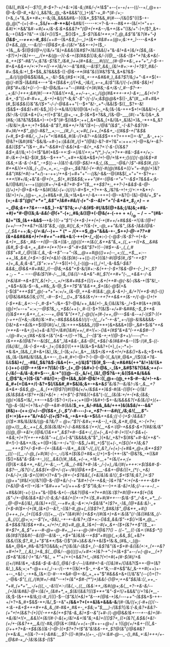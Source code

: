 ()&((*_#(&+(--$?()_#-$+?-*+/_+&:+)&-&;(#&/-/+!&_$"+--(+-+/+--((/--+/_@++-@-&-@-#_+&/-)_&&?&;_@_-&*&&&"((_)+)&"-+_#-*(#-/+;-(+&_(+"&_&*+#+;+-&;(&_&&&&#&--)((&*_$$?&&_#(#---/(&()$"((($-+-@_@(*-(+(-#-+_$&__/+--#-*+&(__+&#&!(-----+:+?-&-+_--#&++-_(&(+!+"++_-&#_/+:+&&"&#_-+#(++/&-&:&+&&&?+"(@+(+*&--/_&+_+(&_+"((&/+"-)+/$?_&+-&;-+()&$+?&"_-+:(&(+()((_$+__$()($+__$-_$?(&&!+*+;+?_@_&$"&"&?(#+"__-)()&$-_--+++:-#_$__&(_++#--(&_+&$_(--_)+(&*-#&#++(@+;&:++_)----&*&*()+&&_(@_---&/((--(@&$+;&_-/(_&!+"&&+-+)_+($_-+)&__&-$(@_$(@+/(/&/+"&)+&&&((&#$?+)_&((&&(/+"&-____&!+&+)&/+(_$&_(&--$?_)+)+$($&)+--__/(*_+&_(@-*-)_(-&_-_+($(#&$(_(/&;&/-)(@__-(&&-(_$+"+?&;&*&(-&_++($"-#&"_/+;&?&-$?&?_/&#_)++(#+&&;___#((((__(#-@+*&:_++"+"_/-$-+-#+_&+&_&++/+:+?++((-++)&/+:--&"&#&;--&!$?_&&;_(&!+#+:-*-)+?$?_#&*_(-#+:_$&;&:+!_$+$&_&?&&&$-((_-@&-+*(#&"&(((_#&?$"&_&*&?&$-*__&/(/(*_@_@&$&)&&_+_-&!-$&;(#_$+:+)&_+-++&#&#_)_&&?$?_/&;_)+"-&++_$(+-@(/-#($-(&*&#&+--+"&+($&&+;(/(*&_-)&/(_+-+_&)$"(_&/(/(-(+(#&_-$&)+!(#$"_#+/_&(+(/-*-)--&!-@&*(*&*+-+"--(#_#&_-(+_(#(#&;-&+/&_-/_#--$?-*-_+;&!-)+++;&#(#(--*+?(&&!(*+&_++/-+-_+:_/(@(#&*++-*+)-&+;__&(+!+?&*_-$"((+#-#++__&-+)+*&!_)(*-_&;&"-_$"-)(-(/+;&$_@_@_&+$((-_&"(#__+#+#&+(#_$_)&$&((/&"&/($+"-/_-_/-@&&_++"(--$+"&!-_+*-/&&($-$((__$?+-&!($&$_+-$&$_/+#(-&$_)((-)-*&/&!(/&!(@(&+/+((-_+&;(&-)&-+++$+!+(&&&!+*(-_#(*&!-/&-(/(_&+&+(/+;+!(+$"&!_@+_-+_$-)&*_$+?&&_/(&-@-___(#(-+"&:()&+_&(#&;-)&?&?&$&&+)-+(+$"(#-$_)_)&$+;++(_&*(&&_(+&/(&+_&)&)+)&_-*++&_&?-/&!&!+;&++;+?+$&_&-&"$?_#&*+/+?&"($+_(___--_/_@&"(&$"_-(-&?-&$?(#-#+)_#_/+*$"_@()-#&?__+;--__(#_/-_+;+#(_(++_(*&&+_-((#&$-$+($"&$&(+#_$+$-#&/_-_)+(+"+!&#&&_#(&-/(*&?-+&(&$_$+++?+++*()+-&"__&-_++;-@&?+(&#(#&"-$&/&_-_+#-)+:(*&&(#_/()+"(@&)-*&?-#+?&"+:+++:+)-@+&_/+-&?-&&)($$"+"(&+-_#+"-&&#+((-&&(*&--&(+_+&?+:(-&-()(&&?&$+;&!_/&;+!-)+!$"&#(*&$-++:_$-+(/&!(++;+*(*_)-/+;+?+*-#&:-$&++/+;-#-/&*-)+_&)-$(#_$&--$+++"-_+#++&)&*&$+/+!-@_/+!&*+;()((()(_-@_)&$+#(&&;+:&-&-(+&"_-+$_((-+-___)_(&!(-&/(@-$&)++&;(_(&____-@&/-)$"-#&$(#_(((-#+*&)(*+)(&_(-_()+_+_+:_--@+-_$&?&_(-(+-#((-#(@(#&&+((/+"+-_#_@_/+)&?_&&"(#&!+#(-+*+/_)-+-++:_/++&-_)+#+"+"-_-((_&/-&&--@(#&$(_+"+"+-$?+_+-+*+!(#+/&;+_&"_&-@+(+__$(+_#($&$&;+++"(#+-(@&-+"+"--&$+?&&&_+;&-&/(@&#(/+--+(_(@_)(#+_-/+*&+&?+#-$+"($__+*+$$?+;_++?-)+&&$-&-@-((/+)+)-@+&+_&-+&(#()&(_-(+-)(/_/(/-#+$+_+?+*-&_/&?&-+!+;(/+:++&*+/-(&!+)+/+_(@+-_+_(+#&&+#_(&;+!&*&++/-&+-+++(-@-+&?()-(&)-@&/+_$"+__(+;+*&:$"(@(*+*+"_&$"+)&#+#&/(-_(+"-$--&)+"+"(-&*&*_$_$_/_/+)-+-$_@&;&++?&+--+*&$_)-+&"$?&;_+-/-&(#_$-#(/&$(@+&&;(/&)&;_+_#&-+#_)+*_#-@((&;&*-&&(-@(*+"-(+;_#&;&((@+(-@&*(+-*(-+$+++/_/_@-/--$"(#&-&)+"($_(&++&&$--__+&-)((-*+"$"(-(*+$-*_)++(+(-+_(#_++/+#&$&-+!(/&:(@+!(++/--+?+*&?+(&)$"&$_-(@_#()(_&;+?(&-(+_-@_++"&/&"_(&&-)&&(@&-_/_$&+_++;__&;-(_/+:&/--_)+$-*(*-/(*-$+$_@+"&&&-+-_$++_)-@-$+?$?+#(&+&&#&#&*+)+!+#+*+"-+_#&+&:(-++(*-/_-((+:-__)-(-@_$-/&-$?-_+(+&-*&_+)+__$&-_#&--+(@--(&+((&-_(@(((+-*(&(/_&+*&"&_+_((_+-+((+&__&#&(&#_$-$-&+_+_&#++(*+?(*+-$"-#+$&"$?+!(--)_#_$+-&-_(_(_#($$"+#_/_@((&:(_&_-&-+$"--+"-(&__@_++#_@((_)++(--_+;((__+$__+:--++_)&_&#_(+$+:-$(*(+&)(-(&($(#(*-++(()-/(*+)((&!-#(@_$(#_/$"_-++$?+)+_&_&;&-&"_($"+:+*+"_/_-+$((+!-)_(-((@-+((_/+!_-&-&$_/-$&?&&&;_@&&+#+#&)_/(--@&;+&&"+$_-&/(#+:_-&(++-)-$+?&&-@+-(-_)+:_$$?+;_/-*---$-@&($?(#-/-__)&_()&((/-+&*&"-#(_$?(++#+"(-__+&&+-/-&(*&)&#-+&+$?(_&(+)-_-_+/+!&#+#&$+((/(++;&+(++#-@(_-&(_-(_&&-+($"&!_-_+&$+&(&-$--&_+#&;_&-@_$+_+?$"&"&&+*_$+(&_(-_@_$(+&(-$(_$"+++$$"_@(-+*+"+:+/+_(&-@_++&-#(&&:_@_&-&+)-_&/+?(++$-#()_-((_)_(_/_@&)&#&*_&()&;(/$?(_-$_-___#_--$+)__()+_$"&&(&+/_+-++?++&&++(_&-+/(*-@-(_)+!+(-$+*&:_&+:--(-_#-$+"-/_&+-$?-@&/++_&&(+!-_&;()&(&?&-_/+$+#(&++_(_#(&(@_)+!_+--+"+:+;_--@$?&_-_+$&(_++(-*_#-*((-$+?(&($_-+/+#_-&#_#&;-$_$+*&(_(_(&$+*+;&*+_(_+:---+_@&"&"(*+?_(-@()(+(#-)++_@---$&-&_--_+_/-)(*$?-)(+(-+++((+&;-/&#(/&:+#+;-#&$&&&&&!_/(/(--)(__/+"-+-_&"_+-/(@-*&!&&&&&-()&!+*&++&(*&++$(@(#(/+/_(&:+++*&&&&_/(@+*+)&*&&&*(@-_&#+$_/&"++&(+*+&-+_&+;()+)+*_&_-&?()+/&#()&#(++/_#+!(*+:-*()&+(#$"&*&"(-++&$_#--$?-$_/_@-#+;+;(#&+&!&+_(&"(+&-+/()-*+?&*__(--($"&-+;+!(@-$+*+)___/--_--_(*--(&+++&(@&?+-_-&(_$(__&&"_)&*&&-_&&-@(_+$___&(-_&(#&#+&_--(($-/(#_$_-($($-(_(&_(/&!__(&-(-$++&-_)+;()&$()(_(+++(&(&+$+&&?+(+)_(+;-*+)-*&:&*_(&&_/_#+&+(&)_(&;_(-(&;+/+:_&+__(&$+*_/&++&+!+/+_&&()+*&*+*&;+$+*&(&_(&-(&#&/&!(&&_&++--_()+#_#+!-@+?-)-@-@-)(_&/(#_@&*_/($((_&+?&_-&&__$&)+/__-#&(_$&?&$-/&&+(+-_+(/&)$"($(#_$--_-&;+#&#_&(++"&!+)&!(&+(-)++(-(_(@-++!&++?(_(&(-($-_(+_@-)&#+)-(-@&_-_(&+_&#$?&?()&_&;+*+(--(*-/&(--&/&-&;_#+$---_&:+"(((@--((-_&/+(_(&!_@$?&-+;&(($&*&/&&&(_@$"&;+)($-(&"-#&!()+;-@+(&&_&(#-@&!+:((_@+-(@_++$-#--&/+!-+&*-&_#+*(+()&*+/(-&?+$(/(&&#_#+$&)&;&+-+&+&___$"&/&?--&/&!-/&-_&__+?&*&*-$&$_@-__&_(+*(@$?(_(#(@&*(_+/+/&$&++)&$-#(&-((@(+_-(/_(&!(_&)&$&&+!$?++(&_(+&($+:+!+$$"(-$?_#&)(+&*&"(-(_(__(&(&:+/+-(*&;(&&;(@_/+)&$+!&/_++--+&$-)$?-)+/(++;+*(@+)&#+!-$+-&/&_&&&?(+&$($&/()+)(+-*_@-_&_-(&)+(+?&_+/-@-+&#-#_(&&(__$_++_&/-#&&_&&/+++)&(&$_&_/+--&&"(#&)+_-_(++:(/+/-*-@($&+_(-_$"_/-#-_---)-+_+$?-+--&#((_/&;&!(___$"-*((+:+)&*+$+$+"&/+&(/-((+(*$?+&_-+&++&-+$__&&_++&&;((-(-)+$-)&&&?(/($+:_#&/&(&!&/(@_-&?&/$?-@+:$"$?(-&#+;+*&--)_+(&_&+#_@&_+:-(+?+;(@+/()__&;_++(_&_$(&(&_/&!+/-/-*&#&!&_&:(++)(__+_&+:(@-+&&_$-&+?(#&!&/&"(((@_@-+&!+;(@&/()&++"_&$?+#_--$&*-/_((+(-_&+(-#-)+!((+/-$&*+(-*+&&;+)+?(++-++&(&"-+(_((+*(-&"(&&&&;&"$"_)(*&/_+&?+$(#&"+#-&(++_&"-#+!_)-)-&&++/&;++(@+)&:-+-/+"((--&$_/+#(_+)$"((+*(-_+($()(++)&;&?___+++$?+/-$+#--(+-(&&&--/&*__&(&"-/(_(/(_&?_/+(+)-(+#&*_@+;&*+$$?_(((--((__-/-@_(+#(#(-(--_-/(/&*($(&()+#&*+;(/+)+$-(+*-(&"-@&?&_-*((&#($()+&&"_&-$&-+-_)((__&&()(#_)&&_+(-+_+!&+__+"+(&/(++;(+(@(&+:&&+*_+&!_/+-&:_--*_/&__(-#&?+#-)&-_/-)+)_/&/(#(++++:+$($&#-$-&$?--_/&?(/-/_&&$(*-@+/-((+-/_#(*(@&++*_$+___-&&+-@&(((+_(*(-_+&)(+&/-)+;(&-$+((/_#($+)$?_+&"_)_-(#+-(+$?&&(_(+&)&)&:&!(/_$+!$?&;&?_)+:$?(@+_+"(#&(+)(/&?(@-&-*(@+_&/-_(-+"&#+!-(+-+&&;-)_&+?&"+:+(+&-+++-&_#+_(+&)_@-&+!(-+)&:+"&#+++"+*(/+++_&-$"$"_)&;&:+--)+_+:&-&)+)&;(/_-_+-+_$-/_--$+#&&(#(-+(_-_)_)_++"&-(@&-&+(_--(_&*&?(@&$-*$?++_#((&:_($?+#(@+*+$(+()&(&"-/+_-@_&(&&+&)-/(-&;&/-&&(+((_+-+?+:($_#+#(#++---$_/&-$"_/-&+_+*__(-_@-@+&(/&)_/&(&)++(((_--+#+;&;-&+:+/+$&!&"+)$?+_-)&_(@+&&:&)-_+(+$-#($+-(+(#_(&*()--&?_-((&!-#_@+(_(($$?+?_$_#&)$"_@&*+_+#()()+++_(+_(+(()&$-/(((+__-(_(+"(&_#(#(-_)+&_$+/(#(&+)+&+:&(&"(/-(&((#&!&_(/-_&_(/(/_@+;+;--$"_(+_-$&)_-+-+-&/&?+;($+*+:-*()&$_&&/$"_-+$(/+!&*_@__-&+$_&&?&)_$&*+#+_+/+!+/_#()+#_@_&_)&*(--#(+_&+-($+(&?++$"($__+_-#_+$?+_&_$"++_--#-@+-_@-#+__)+-+-_@-)_#+(_@&?$?()-((-$"__((-_(&+:(#&$-*()(&(#$?($&#(--&(@--&!&--_+$+"&)&)&--+_$$"+#(@(_+;&&_$(_+*&?+_(&&/((&;$?_#_)+"$"&*+/_$&-()$"(#+)_&&:&/_++&($+!&:&_(#&_-_(@-&&*_@&*_#&-&?$?()&&&;+_(*(/&(&/-(&$+_(--&$?&"(&+$+#-&((&(+:+_(+-+&?+#+!+?__(_&)_)+&_$(__@&/--_@((_(()+/+#+:+)&?___-+"-)+(&+$"+--/+(-@+__(+?($+_&"&)&(-)+"&/-*_&($_-+*$"+/++(+&*&?+!_-(#&?(*+!+#(*+(_#-$(#(/+&((+/(#&!&*_-&$&_-$-&-&()_@&(-$-/-_-)_/&#_#+!-&-(()&)_#+/()&*&?($++-@+(&?&!_)_&&;+;+*-@+++/_/-+-/(--*+((&(*+$-*_+-&+"&;-*-#+&$"&/_&-++#(++)+-+--_+&(-_-+*&_(&+:()-#--+*&#-@+-&(_+_++"$"_#&&&_+&+((/&"&"_(--(/_)+($?-_-$-@&*-_$"(_((_/(#(#+/-#&"--+!+(&"+$_#-$(*$"_)+)&_&(-_()_@+;++&"_$&)&:(/_++_-*+#_(+*+"__-/+(((_-_-&!((+:-/(&(_-_((__(&&:++_/&#(@+;&(__+?-+&-&/--_(+)&!&#&)-@+:(&(+_(&#+*_+_$_(&!(&&?(*_(($+*+"&"-$+!(/+_&&&"(/+?_&(*__-(&;_$-(&++*&!&;((-#_/((()-$--(_$"&)(*&)+"&--*(@&-+)&/---++"-(&$_&+$-++-+/+?+&_#+$&$-*+/&/_$-+&"+__/&&+?+(++&)&+&&&-&__/(#-(&*_/((+;(_-#_+(_()(-_-+:&-+&+$+++#++&_&_(#-#&+_#&+-_+$&;+"_$___)-/(&$?(/&:(-&;&?+&&?-(+"+!+_(&&?-(+)()(-+_++&(++$?&-&_&)+$--&"(*+#-/(-_@_@&*&!&+---+--&)_+(#-+&/&!+!(+__&&_)(+(_&!(#-)_-&*(*+;_/&!+&+!&"&;_+&)+(((_)$?+_((+(&?(_&$&$($+_&!-(+/+-(&&?++__&/((-#&;(@(&+:(#&/++(+-*_(_#++-+_@_$+/+!($(*_@(+_/+&+-(((_&-(/+*+*+?+&_-+$&(&((&-)-@-)(+$?+?+!$"&"&!&&-++_$?_@(_&"(/_@&#&?(*+*&:_&__+((&_-$?-$+(_-&#&:__$?-(()-#(#+)(+-_-((/+:&#-@--_-()_#&_+:&)+++/+-_@&#-+_/-)&!&(&$-(_($"
